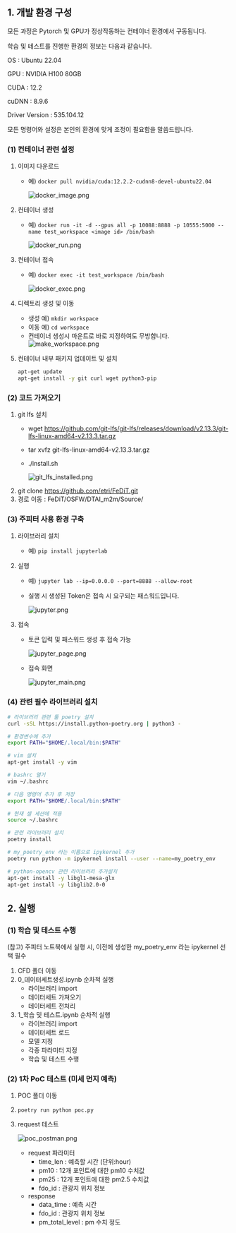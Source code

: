 ## 1. 개발 환경 구성

모든 과정은 Pytorch 및 GPU가 정상작동하는 컨테이너 환경에서 구동됩니다.

학습 및 테스트를 진행한 환경의 정보는 다음과 같습니다. 

OS : Ubuntu 22.04

GPU : NVIDIA H100 80GB

CUDA : 12.2

cuDNN : 8.9.6

Driver Version : 535.104.12

모든 명령어와 설정은 본인의 환경에 맞게 조정이 필요함을 말씀드립니다.

### (1) 컨테이너 관련 설정

1. 이미지 다운로드
    - 예) `docker pull nvidia/cuda:12.2.2-cudnn8-devel-ubuntu22.04`

        ![docker_image.png](src/public/docker_image.png)

2. 컨테이너 생성
    - 예) `docker run -it -d --gpus all -p 10088:8888 -p 10555:5000 --name test_workspace <image id> /bin/bash`

        ![docker_run.png](src/public/docker_run.png)

3. 컨테이너 접속
    - 예) `docker exec -it test_workspace /bin/bash`

        ![docker_exec.png](src/public/docker_exec.png)

4. 디렉토리 생성 및 이동
    - 생성 예) `mkdir workspace`
    - 이동 예) `cd workspace`
    - 컨테이너 생성시 마운트로 바로 지정하여도 무방합니다.
        ![make_workspace.png](src/public/make_workspace.png)
    
5. 컨테이너 내부 패키지 업데이트 및 설치
    
    ```bash
    apt-get update
    apt-get install -y git curl wget python3-pip
    ```
    

### (2) 코드 가져오기

1. git lfs 설치
    - wget https://github.com/git-lfs/git-lfs/releases/download/v2.13.3/git-lfs-linux-amd64-v2.13.3.tar.gz
    - tar xvfz git-lfs-linux-amd64-v2.13.3.tar.gz
    - ./install.sh

        ![git_lfs_installed.png](src/public/git_lfs_installed.png)
2. git clone https://github.com/etri/FeDiT.git
3. 경로 이동 : FeDiT/OSFW/DTAI_m2m/Source/

### (3) 주피터 사용 환경 구축

1. 라이브러리 설치
    - 예) `pip install jupyterlab`
2. 실행
    - 예) `jupyter lab --ip=0.0.0.0 --port=8888 --allow-root`
    - 실행 시 생성된 Token은 접속 시 요구되는 패스워드입니다.
        
        ![jupyter.png](src/public/1_jupyter.png)
        
3. 접속
    - 토큰 입력 및 패스워드 생성 후 접속 가능
        
        ![jupyter_page.png](src/public/2_jupyter_page.png)
        
    - 접속 화면
        
        ![jupyter_main.png](src/public/3_jupyter_main.png)
        

### (4) 관련 필수 라이브러리 설치

```bash
# 라이브러리 관련 툴 poetry 설치
curl -sSL https://install.python-poetry.org | python3 -

# 환경변수에 추가
export PATH="$HOME/.local/bin:$PATH"

# vim 설치
apt-get install -y vim

# bashrc 열기 
vim ~/.bashrc

# 다음 명령어 추가 후 저장
export PATH="$HOME/.local/bin:$PATH"

# 현재 셀 세션에 적용
source ~/.bashrc

# 관련 라이브러리 설치
poetry install

# my_poetry_env 라는 이름으로 ipykernel 추가
poetry run python -m ipykernel install --user --name=my_poetry_env

# python-opencv 관련 라이브러리 추가설치
apt-get install -y libgl1-mesa-glx
apt-get install -y libglib2.0-0
```

## 2. 실행

### (1) 학습 및 테스트 수행

(참고) 주피터 노트북에서 실행 시, 이전에 생성한 my_poetry_env 라는 ipykernel 선택 필수

1. CFD 폴더 이동
2. 0_데이터세트생성.ipynb 순차적 실행
    - 라이브러리 import
    - 데이터세트 가져오기
    - 데이터세트 전처리
3. 1_학습 및 테스트.ipynb 순차적 실행
    - 라이브러리 import
    - 데이터세트 로드
    - 모델 지정
    - 각종 파라미터 지정
    - 학습 및 테스트 수행

### (2) 1차 PoC 테스트 (미세 먼지 예측)

1. POC 폴더 이동
2. `poetry run python poc.py` 
3. request 테스트
    
    ![poc_postman.png](src/public/4_poc_postman.png)
    
    - request 파라미터
        - time_len : 예측할 시간 (단위:hour)
        - pm10 : 12개 포인트에 대한 pm10 수치값
        - pm25 : 12개 포인트에 대한 pm2.5 수치값
        - fdo_id : 관광지 위치 정보
    - response
        - data_time : 예측 시간
        - fdo_id : 관광지 위치 정보
        - pm_total_level : pm 수치 정도
